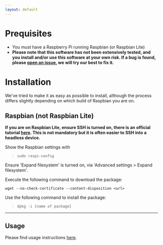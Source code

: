 ```yaml
---
layout: default
---
```


# Prequisites

-   You must have a Raspberry Pi running Raspbian (or Raspbian Lite)
-   **Please note that this software has not been extensively tested, and you install and/or use this software at your own risk. If a bug is found, please <a href="https://github.com/ThamesDev/rpi-mc-server_1.0-1_arm32/issues/new?title=New%20Issue&body=Uh%20oh!%20Nobody%20likes%20bugs.%20Please%20tell%20us%20exactly%20what%20you%20experienced%2C%20and%20steps%20we%20can%20take%20to%20reproduce%20the%20error%20so%20we%20can%20fix%20it%20ASAP." target="_blank">open an issue</a>, we will try our best to fix it.**

# Installation

We've tried to make it as easy as possible to install, although the process differs slightly depending on which build of Raspbian you are on.

## Raspbian (**not** Raspbian Lite)

**If you are on Raspbian Lite, ensure SSH is turned on, there is an official tutorial <a href="https://www.raspberrypi.org/documentation/remote-access/ssh/" target="_blank">here</a>. This is not mandatory but it is often easier to SSH into a headless device.**

Show the Raspbian settings with

> `sudo raspi-config`

Ensure 'Expand filesystem' is turned on, via 'Advanced settings > Expand filesystem'.

Execute the following command to download the package:

```
wget --no-check-certificate --content-disposition <url>
```

Use the following command to install the package:

> `dpkg -i [name of package]`

---

## Usage

Please find usage instructions [here](https://thamesdev.github.io/rpi-mc-server_1.0-1_arm32/usage.html).

